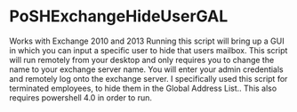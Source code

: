 # PoSHExchangeHideUserGAL
Works with Exchange 2010 and 2013  Running this script will bring up a GUI in which you can input a specific user to hide that users mailbox.  This script will run remotely from your desktop and only requires you to change the name to your exchange server name.  You will enter your admin credentials and remotely log onto the exchange server.  I specifically used this script for terminated employees, to hide them in the Global Address List..  This also requires powershell 4.0 in order to run.
